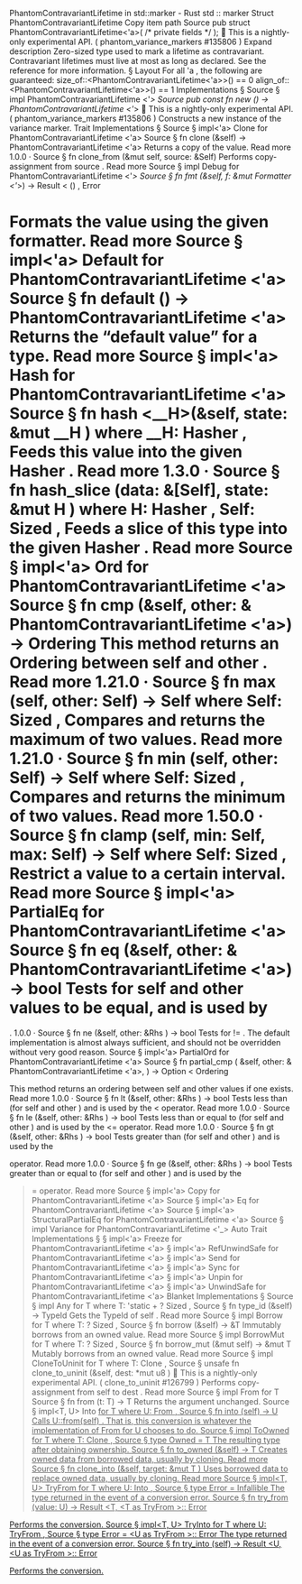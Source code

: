 PhantomContravariantLifetime in std::marker - Rust
std
::
marker
Struct
PhantomContravariantLifetime
Copy item path
Source
pub struct PhantomContravariantLifetime<'a>(
/* private fields */
);
🔬
This is a nightly-only experimental API. (
phantom_variance_markers
#135806
)
Expand description
Zero-sized type used to mark a lifetime as contravariant.
Contravariant lifetimes must live at most as long as declared. See
the reference
for
more information.
§
Layout
For all
'a
, the following are guaranteed:
size_of::<PhantomContravariantLifetime<'a>>() == 0
align_of::<PhantomContravariantLifetime<'a>>() == 1
Implementations
§
Source
§
impl
PhantomContravariantLifetime
<'_>
Source
pub const fn
new
() ->
PhantomContravariantLifetime
<'_>
🔬
This is a nightly-only experimental API. (
phantom_variance_markers
#135806
)
Constructs a new instance of the variance marker.
Trait Implementations
§
Source
§
impl<'a>
Clone
for
PhantomContravariantLifetime
<'a>
Source
§
fn
clone
(&self) ->
PhantomContravariantLifetime
<'a>
Returns a copy of the value.
Read more
1.0.0
·
Source
§
fn
clone_from
(&mut self, source: &Self)
Performs copy-assignment from
source
.
Read more
Source
§
impl
Debug
for
PhantomContravariantLifetime
<'_>
Source
§
fn
fmt
(&self, f: &mut
Formatter
<'_>) ->
Result
<
()
,
Error
>
Formats the value using the given formatter.
Read more
Source
§
impl<'a>
Default
for
PhantomContravariantLifetime
<'a>
Source
§
fn
default
() ->
PhantomContravariantLifetime
<'a>
Returns the “default value” for a type.
Read more
Source
§
impl<'a>
Hash
for
PhantomContravariantLifetime
<'a>
Source
§
fn
hash
<__H>(&self, state:
&mut __H
)
where
    __H:
Hasher
,
Feeds this value into the given
Hasher
.
Read more
1.3.0
·
Source
§
fn
hash_slice
<H>(data: &[Self], state:
&mut H
)
where
    H:
Hasher
,
    Self:
Sized
,
Feeds a slice of this type into the given
Hasher
.
Read more
Source
§
impl<'a>
Ord
for
PhantomContravariantLifetime
<'a>
Source
§
fn
cmp
(&self, other: &
PhantomContravariantLifetime
<'a>) ->
Ordering
This method returns an
Ordering
between
self
and
other
.
Read more
1.21.0
·
Source
§
fn
max
(self, other: Self) -> Self
where
    Self:
Sized
,
Compares and returns the maximum of two values.
Read more
1.21.0
·
Source
§
fn
min
(self, other: Self) -> Self
where
    Self:
Sized
,
Compares and returns the minimum of two values.
Read more
1.50.0
·
Source
§
fn
clamp
(self, min: Self, max: Self) -> Self
where
    Self:
Sized
,
Restrict a value to a certain interval.
Read more
Source
§
impl<'a>
PartialEq
for
PhantomContravariantLifetime
<'a>
Source
§
fn
eq
(&self, other: &
PhantomContravariantLifetime
<'a>) ->
bool
Tests for
self
and
other
values to be equal, and is used by
==
.
1.0.0
·
Source
§
fn
ne
(&self, other:
&Rhs
) ->
bool
Tests for
!=
. The default implementation is almost always sufficient,
and should not be overridden without very good reason.
Source
§
impl<'a>
PartialOrd
for
PhantomContravariantLifetime
<'a>
Source
§
fn
partial_cmp
(
    &self,
    other: &
PhantomContravariantLifetime
<'a>,
) ->
Option
<
Ordering
>
This method returns an ordering between
self
and
other
values if one exists.
Read more
1.0.0
·
Source
§
fn
lt
(&self, other:
&Rhs
) ->
bool
Tests less than (for
self
and
other
) and is used by the
<
operator.
Read more
1.0.0
·
Source
§
fn
le
(&self, other:
&Rhs
) ->
bool
Tests less than or equal to (for
self
and
other
) and is used by the
<=
operator.
Read more
1.0.0
·
Source
§
fn
gt
(&self, other:
&Rhs
) ->
bool
Tests greater than (for
self
and
other
) and is used by the
>
operator.
Read more
1.0.0
·
Source
§
fn
ge
(&self, other:
&Rhs
) ->
bool
Tests greater than or equal to (for
self
and
other
) and is used by
the
>=
operator.
Read more
Source
§
impl<'a>
Copy
for
PhantomContravariantLifetime
<'a>
Source
§
impl<'a>
Eq
for
PhantomContravariantLifetime
<'a>
Source
§
impl<'a>
StructuralPartialEq
for
PhantomContravariantLifetime
<'a>
Source
§
impl
Variance
for
PhantomContravariantLifetime
<'_>
Auto Trait Implementations
§
§
impl<'a>
Freeze
for
PhantomContravariantLifetime
<'a>
§
impl<'a>
RefUnwindSafe
for
PhantomContravariantLifetime
<'a>
§
impl<'a>
Send
for
PhantomContravariantLifetime
<'a>
§
impl<'a>
Sync
for
PhantomContravariantLifetime
<'a>
§
impl<'a>
Unpin
for
PhantomContravariantLifetime
<'a>
§
impl<'a>
UnwindSafe
for
PhantomContravariantLifetime
<'a>
Blanket Implementations
§
Source
§
impl<T>
Any
for T
where
    T: 'static + ?
Sized
,
Source
§
fn
type_id
(&self) ->
TypeId
Gets the
TypeId
of
self
.
Read more
Source
§
impl<T>
Borrow
<T> for T
where
    T: ?
Sized
,
Source
§
fn
borrow
(&self) ->
&T
Immutably borrows from an owned value.
Read more
Source
§
impl<T>
BorrowMut
<T> for T
where
    T: ?
Sized
,
Source
§
fn
borrow_mut
(&mut self) ->
&mut T
Mutably borrows from an owned value.
Read more
Source
§
impl<T>
CloneToUninit
for T
where
    T:
Clone
,
Source
§
unsafe fn
clone_to_uninit
(&self, dest:
*mut
u8
)
🔬
This is a nightly-only experimental API. (
clone_to_uninit
#126799
)
Performs copy-assignment from
self
to
dest
.
Read more
Source
§
impl<T>
From
<T> for T
Source
§
fn
from
(t: T) -> T
Returns the argument unchanged.
Source
§
impl<T, U>
Into
<U> for T
where
    U:
From
<T>,
Source
§
fn
into
(self) -> U
Calls
U::from(self)
.
That is, this conversion is whatever the implementation of
From
<T> for U
chooses to do.
Source
§
impl<T>
ToOwned
for T
where
    T:
Clone
,
Source
§
type
Owned
= T
The resulting type after obtaining ownership.
Source
§
fn
to_owned
(&self) -> T
Creates owned data from borrowed data, usually by cloning.
Read more
Source
§
fn
clone_into
(&self, target:
&mut T
)
Uses borrowed data to replace owned data, usually by cloning.
Read more
Source
§
impl<T, U>
TryFrom
<U> for T
where
    U:
Into
<T>,
Source
§
type
Error
=
Infallible
The type returned in the event of a conversion error.
Source
§
fn
try_from
(value: U) ->
Result
<T, <T as
TryFrom
<U>>::
Error
>
Performs the conversion.
Source
§
impl<T, U>
TryInto
<U> for T
where
    U:
TryFrom
<T>,
Source
§
type
Error
= <U as
TryFrom
<T>>::
Error
The type returned in the event of a conversion error.
Source
§
fn
try_into
(self) ->
Result
<U, <U as
TryFrom
<T>>::
Error
>
Performs the conversion.